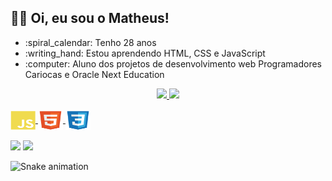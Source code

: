 ## :raising_hand_man: Oi, eu sou o Matheus!

<ul>
<li> :spiral_calendar: Tenho 28 anos</li>
<li> :writing_hand: Estou aprendendo HTML, CSS e JavaScript</li>
<li> :computer: Aluno dos projetos de desenvolvimento web Programadores Cariocas e Oracle Next Education</li>
</ul>
<div align="center">
  <a href="https://github.com/cardosomath">
  <img height="175em" src="https://github-readme-stats.vercel.app/api?username=cardosomath&show_icons=true&theme=gotham&include_all_commits=true&count_private=true"/>
  <img height="180em" src="https://github-readme-stats.vercel.app/api/top-langs/?username=cardosomath&layout=compact&langs_count=7&theme=gotham"/>
</div>

<div style="display: inline_block"><br>
  <img align="center" alt="" height="30" width="40" src="https://raw.githubusercontent.com/devicons/devicon/master/icons/javascript/javascript-plain.svg">
  <img align="center" alt="" height="30" width="40" src="https://raw.githubusercontent.com/devicons/devicon/master/icons/html5/html5-original.svg">
  <img align="center" alt="" height="30" width="40" src="https://raw.githubusercontent.com/devicons/devicon/master/icons/css3/css3-original.svg">
</div>
<br>
<div> 
  <a href="https://www.linkedin.com/in/programatheus/" target="_blank"><img src="https://img.shields.io/badge/-LinkedIn-%230077B5?style=for-the-badge&logo=linkedin&logoColor=white" target="_blank"></a> 
  <a href = "mailto:programatheus7@gmail.com.com"><img src="https://img.shields.io/badge/Gmail-D14836?style=for-the-badge&logo=gmail&logoColor=white"></a>

![Snake animation](https://github.com/cardosomath/cardosomath/blob/output/github-contribution-grid-snake.svg)

</div>
